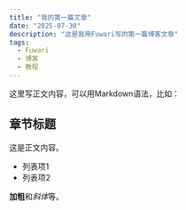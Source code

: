 ```yaml
---
title: "我的第一篇文章"
date: "2025-07-30"
description: "这是我用Fuwari写的第一篇博客文章"
tags:
  - Fuwari
  - 博客
  - 教程
---
```


这里写正文内容，可以用Markdown语法，比如：

## 章节标题

这是正文内容。

- 列表项1
- 列表项2

**加粗**和*斜体*等。

